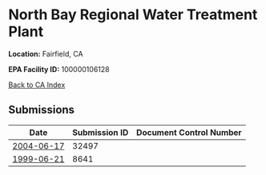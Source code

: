 # North Bay Regional Water Treatment Plant

**Location:** Fairfield, CA

**EPA Facility ID:** 100000106128

[Back to CA Index](../../index.md)

## Submissions

| Date | Submission ID | Document Control Number |
|------|--------------|-------------------------|
| [2004-06-17](submissions/32497.md) | 32497 |  |
| [1999-06-21](submissions/8641.md) | 8641 |  |
